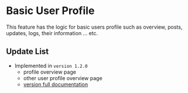 # Basic User Profile 

This feature has the logic for basic users profile such as overview, posts, updates, logs, their information ... etc.

## Update List

- Implemented in `version 1.2.0`
  - profile overview page
  - other user profile overview page
  - [version full documentation](../version_docs/version-1.2.0.md)
